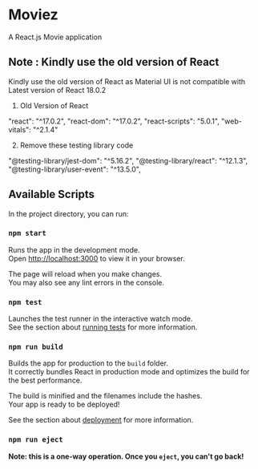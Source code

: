 # Moviez

A React.js Movie application

## Note : Kindly use the old version of React

Kindly use the old version of React as Material UI is not compatible with Latest version of React 18.0.2

1. Old Version of React

"react": "^17.0.2",
"react-dom": "^17.0.2",
"react-scripts": "5.0.1",
"web-vitals": "^2.1.4"

2. Remove these testing library code 

"@testing-library/jest-dom": "^5.16.2",
"@testing-library/react": "^12.1.3",
"@testing-library/user-event": "^13.5.0",




## Available Scripts

In the project directory, you can run:

### `npm start`

Runs the app in the development mode.\
Open [http://localhost:3000](http://localhost:3000) to view it in your browser.

The page will reload when you make changes.\
You may also see any lint errors in the console.

### `npm test`

Launches the test runner in the interactive watch mode.\
See the section about [running tests](https://facebook.github.io/create-react-app/docs/running-tests) for more information.

### `npm run build`

Builds the app for production to the `build` folder.\
It correctly bundles React in production mode and optimizes the build for the best performance.

The build is minified and the filenames include the hashes.\
Your app is ready to be deployed!

See the section about [deployment](https://facebook.github.io/create-react-app/docs/deployment) for more information.

### `npm run eject`

**Note: this is a one-way operation. Once you `eject`, you can't go back!**

